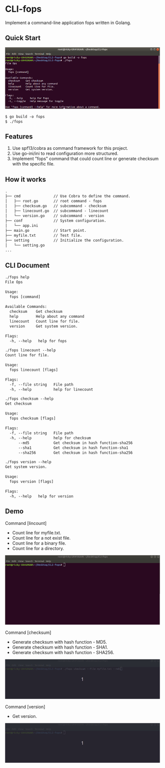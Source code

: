 # CLI-fops
Implement a command-line application fops written in Golang.

## Quick Start
![](https://raw.githubusercontent.com/amosricky/CLI-fops/master/src/demo_start.png)
```
$ go build -o fops
$ ./fops
```

## Features
1. Use spf13/cobra as command framework for this project.
2. Use go-ini/ini to read configuration more structured.
3. Implement "fops" command that could count line or generate checksum with the specific file.

## How it works
```
. 
├── cmd               // Use Cobra to define the command.
│   ├── root.go       // root command - fops
│   ├── checksum.go   // subcommand - checksum
│   ├── linecount.go  // subcommand - linecount
│   └── version.go    // subcommand - version
├── conf              // System configuration.
│   └── app.ini
├── main.go           // Start point.
├── myfile.txt        // Test file.
├── setting           // Initialize the configuration.
│   └── setting.go
...
```

## CLI Document
```
./fops help
File Ops

Usage:
  fops [command]

Available Commands:
  checksum    Get checksum
  help        Help about any command
  linecount   Count line for file.
  version     Get system version.

Flags:
  -h, --help   help for fops
```
```
./fops linecount --help
Count line for file.

Usage:
  fops linecount [flags]

Flags:
  -f, --file string   File path
  -h, --help          help for linecount
```
```
./fops checksum --help
Get checksum

Usage:
  fops checksum [flags]

Flags:
  -f, --file string   File path
  -h, --help          help for checksum
      --md5           Get checksum in hash function-sha256
      --sha1          Get checksum in hash function-sha1
      --sha256        Get checksum in hash function-sha256
```
```
./fops version --help
Get system version.

Usage:
  fops version [flags]

Flags:
  -h, --help   help for version
```

## Demo
Command [lincount]
* Count line for myfile.txt.
* Count line for a not exist file.
* Count line for a binary file.
* Count line for a directory.

![](https://raw.githubusercontent.com/amosricky/CLI-fops/master/src/demo_linecount.gif)

Command [checksum]
* Generate checksum with hash function - MD5.
* Generate checksum with hash function - SHA1.
* Generate checksum with hash function - SHA256.

![](https://raw.githubusercontent.com/amosricky/CLI-fops/master/src/demo_checksum.gif)

Command [version]
* Get version.

![](https://raw.githubusercontent.com/amosricky/CLI-fops/master/src/demo_version.gif)